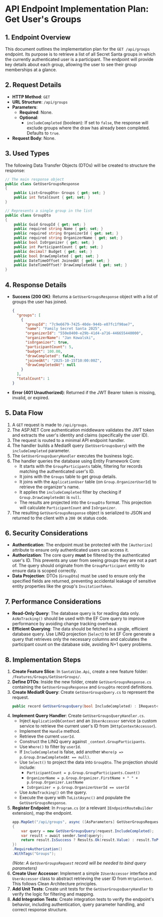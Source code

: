 # API Endpoint Implementation Plan: Get User's Groups

## 1. Endpoint Overview
This document outlines the implementation plan for the `GET /api/groups` endpoint. Its purpose is to retrieve a list of all Secret Santa groups in which the currently authenticated user is a participant. The endpoint will provide key details about each group, allowing the user to see their group memberships at a glance.

## 2. Request Details
- **HTTP Method**: `GET`
- **URL Structure**: `/api/groups`
- **Parameters**:
  - **Required**: None.
  - **Optional**:
    - `includeCompleted` (boolean): If set to `false`, the response will exclude groups where the draw has already been completed. Defaults to `true`.
- **Request Body**: None.

## 3. Used Types
The following Data Transfer Objects (DTOs) will be created to structure the response:

```csharp
// The main response object
public class GetUserGroupsResponse
{
    public List<GroupDto> Groups { get; set; }
    public int TotalCount { get; set; }
}

// Represents a single group in the list
public class GroupDto
{
    public Guid GroupId { get; set; }
    public required string Name { get; set; }
    public required string OrganizerId { get; set; }
    public required string OrganizerName { get; set; }
    public bool IsOrganizer { get; set; }
    public int ParticipantCount { get; set; }
    public decimal? Budget { get; set; }
    public bool DrawCompleted { get; set; }
    public DateTimeOffset JoinedAt { get; set; }
    public DateTimeOffset? DrawCompletedAt { get; set; }
}
```

## 4. Response Details
- **Success (200 OK)**: Returns a `GetUserGroupsResponse` object with a list of groups the user has joined.
  ```json
  {
    "groups": [
      {
        "groupId": "7c9e6679-7425-40de-944b-e07fc1f90ae7",
        "name": "Family Secret Santa 2025",
        "organizerId": "550e8400-e29b-41d4-a716-446655440000",
        "organizerName": "Jan Kowalski",
        "isOrganizer": true,
        "participantCount": 5,
        "budget": 100.00,
        "drawCompleted": false,
        "joinedAt": "2025-10-15T10:00:00Z",
        "drawCompletedAt": null
      }
    ],
    "totalCount": 1
  }
  ```
- **Error (401 Unauthorized)**: Returned if the JWT Bearer token is missing, invalid, or expired.

## 5. Data Flow
1.  A `GET` request is made to `/api/groups`.
2.  The ASP.NET Core authentication middleware validates the JWT token and extracts the user's identity and claims (specifically the user ID).
3.  The request is routed to a minimal API endpoint handler.
4.  The handler builds a MediatR query (`GetUserGroupsQuery`) with the `includeCompleted` parameter.
5.  The `GetUserGroupsQueryHandler` executes the business logic.
6.  The handler queries the database using Entity Framework Core:
    - It starts with the `GroupParticipants` table, filtering for records matching the authenticated user's ID.
    - It joins with the `Groups` table to get group details.
    - It joins with the `ApplicationUser` table (on `Group.OrganizerUserId`) to retrieve the organizer's name.
    - It applies the `includeCompleted` filter by checking if `Group.DrawCompletedAt` is `null`.
    - The results are projected into the `GroupDto` format. This projection will calculate `ParticipantCount` and `IsOrganizer`.
7.  The resulting `GetUserGroupsResponse` object is serialized to JSON and returned to the client with a `200 OK` status code.

## 6. Security Considerations
- **Authentication**: The endpoint must be protected with the `[Authorize]` attribute to ensure only authenticated users can access it.
- **Authorization**: The core query **must** be filtered by the authenticated user's ID. This prevents any user from seeing groups they are not a part of. The query should originate from the `GroupParticipant` entity to ensure data is scoped correctly.
- **Data Projection**: DTOs (`GroupDto`) must be used to ensure only the specified fields are returned, preventing accidental leakage of sensitive entity properties like the group's `InvitationToken`.

## 7. Performance Considerations
- **Read-Only Query**: The database query is for reading data only. `AsNoTracking()` should be used with the EF Core query to improve performance by avoiding change tracking overhead.
- **Efficient Querying**: The data should be fetched in a single, efficient database query. Use LINQ projection (`Select`) to let EF Core generate a query that retrieves only the necessary columns and calculates the participant count on the database side, avoiding N+1 query problems.

## 8. Implementation Steps
1.  **Create Feature Slice**: In `SantaVibe.Api`, create a new feature folder: `/Features/Groups/GetUserGroups/`.
2.  **Define DTOs**: Inside the new folder, create `GetUserGroupsResponse.cs` containing the `GetUserGroupsResponse` and `GroupDto` record definitions.
3.  **Create MediatR Query**: Create `GetUserGroupsQuery.cs` to represent the request.
    ```csharp
    public record GetUserGroupsQuery(bool IncludeCompleted) : IRequest<Result<GetUserGroupsResponse>>;
    ```
4.  **Implement Query Handler**: Create `GetUserGroupsQueryHandler.cs`.
    - Inject `ApplicationDbContext` and an `IUserAccessor` service (a custom service to retrieve the current user's ID from `IHttpContextAccessor`).
    - Implement the `Handle` method.
    - Retrieve the current `userId`.
    - Construct the LINQ query against `_context.GroupParticipants`.
    - Use `Where()` to filter by `userId`.
    - If `IncludeCompleted` is false, add another `Where(p => p.Group.DrawCompletedAt == null)`.
    - Use `Select()` to project the data into `GroupDto`. The projection should include:
        - `ParticipantCount = p.Group.GroupParticipants.Count()`
        - `OrganizerName = p.Group.Organizer.FirstName + " " + p.Group.Organizer.LastName`
        - `IsOrganizer = p.Group.OrganizerUserId == userId`
    - Use `AsNoTracking()` on the query.
    - Execute the query with `ToListAsync()` and populate the `GetUserGroupsResponse`.
5.  **Register Endpoint**: In `Program.cs` (or a relevant `IEndpointRouteBuilder` extension), map the endpoint.
    ```csharp
    app.MapGet("/api/groups", async ([AsParameters] GetUserGroupsRequest request, ISender sender) =>
    {
        var query = new GetUserGroupsQuery(request.IncludeCompleted);
        var result = await sender.Send(query);
        return result.IsSuccess ? Results.Ok(result.Value) : result.ToProblem();
    })
    .RequireAuthorization()
    .WithTags("Groups");
    ```
    *(Note: A `GetUserGroupsRequest` record will be needed to bind query parameters)*
6.  **Create User Accessor**: Implement a simple `IUserAccessor` interface and `UserAccessor` class to abstract retrieving the user ID from `HttpContext`. This follows Clean Architecture principles.
7.  **Add Unit Tests**: Create unit tests for the `GetUserGroupsQueryHandler` to verify the logic for filtering and mapping.
8.  **Add Integration Tests**: Create integration tests to verify the endpoint's behavior, including authentication, query parameter handling, and correct response structure.
